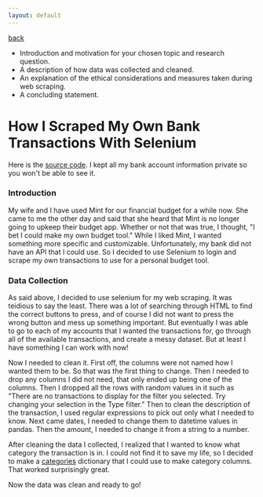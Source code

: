 ```yaml
---
layout: default
---
```

[back](../)


* Introduction and motivation for your chosen topic and research question.
* A description of how data was collected and cleaned.
* An explanation of the ethical considerations and measures taken during web scraping.
* A concluding statement.

# How I Scraped My Own Bank Transactions With Selenium

Here is the [source code](https://github.com/gmspringer32/personal-budget-tool/tree/main/scraper). I kept all my bank account information private so you won't be able to see it.

### Introduction

My wife and I have used Mint for our financial budget for a while now. She came to me the other day and said that she heard that Mint is no longer going to upkeep their budget app. Whether or not that was true, I thought, "I bet I could make my own budget tool." While I liked Mint, I wanted something more specific and customizable. Unfortunately, my bank did not have an API that I could use. So I decided to use Selenium to login and scrape my own transactions to use for a personal budget tool.

### Data Collection

As said above, I decided to use selenium for my web scraping. It was teidious to say the least. There was a lot of searching through HTML to find the correct buttons to press, and of course I did not want to press the wrong button and mess up something important. But eventually I was able to go to each of my accounts that I wanted the transactions for, go through all of the available transactions, and create a messy dataset. But at least I have something I can work with now!

Now I needed to clean it. First off, the columns were not named how I wanted them to be. So that was the first thing to change. Then I needed to drop any columns I did not need, that only ended up being one of the columns. Then I dropped all the rows with random values in it such as "There are no transactions to display for the filter you selected. Try changing your selection in the Type filter." Then to clean the description of the transaction, I used regular expressions to pick out only what I needed to know. Next came dates, I needed to change them to datetime values in pandas. Then the amount, I needed to change it from a string to a number. 

After cleaning the data I collected, I realized that I wanted to know what category the transaction is in. I could not find it to save my life, so I decided to make a [categories](https://github.com/gmspringer32/personal-budget-tool/blob/main/scraper/categories.py) dictionary that I could use to make category columns. That worked surprisingly great. 

Now the data was clean and ready to go!
